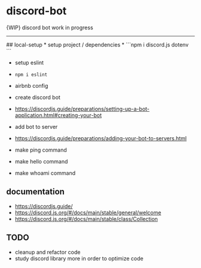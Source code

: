 # discord-bot
{WIP} discord bot work in progress 
<hr> 
## local-setup  
  * setup project / dependencies  
      * ```npm i discord.js dotenv ```
    
  * setup eslint 
  * ```npm i eslint ```
  * airbnb config 
      
  * create discord bot  
  * https://discordjs.guide/preparations/setting-up-a-bot-application.html#creating-your-bot 
    
  * add bot to server 
  * https://discordjs.guide/preparations/adding-your-bot-to-servers.html 
      
  * make ping command 
  * make hello command 
  * make whoami command 


## documentation 
  * https://discordjs.guide/ 
  * https://discord.js.org/#/docs/main/stable/general/welcome 
  * https://discord.js.org/#/docs/main/stable/class/Collection

 
## TODO 
 * cleanup and refactor code  
 * study discord library more in order to optimize code 
